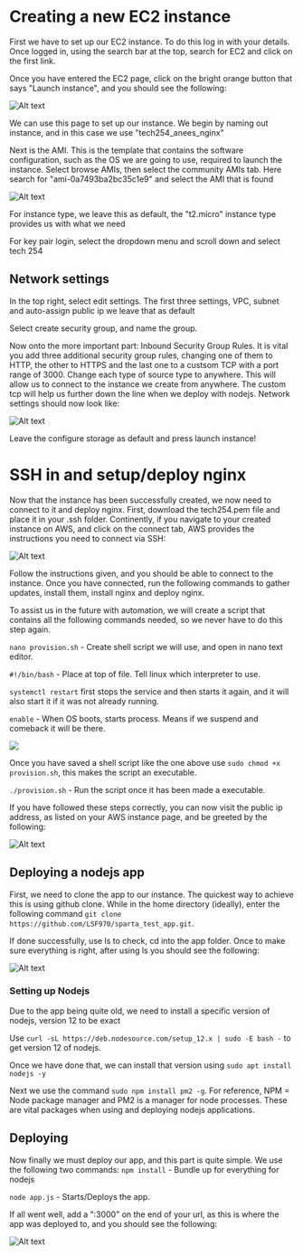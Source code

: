 # Creating a new EC2 instance

First we have to set up our EC2 instance. To do this log in with your details. Once logged in, using the search bar at the top, search for EC2 and click on the first link.

Once you have entered the EC2 page, click on the bright orange button that says "Launch instance", and you should see the following:

![Alt text](../aws_and_nginx/instance_homepage.png)

We can use this page to set up our instance. We begin by naming out instance, and in this case we use "tech254_anees_nginx"

Next is the AMI. This is the template that contains the software configuration, such as the OS we are going to use, required to launch the instance. Select browse AMIs, then select the community AMIs tab. Here search for "ami-0a7493ba2bc35c1e9" and select the AMI that is found

![Alt text](../aws_and_nginx/ami.PNG)

For instance type, we leave this as default, the "t2.micro" instance type provides us with what we need

For key pair login, select the dropdown menu and scroll down and select tech 254

## Network settings

In the top right, select edit settings.
The first three settings, VPC, subnet and auto-assign public ip we leave that as default

Select create security group, and name the group. 

Now onto the more important part: Inbound Security Group Rules. It is vital you add three additional security group rules, changing one of them to HTTP, the other to HTTPS and the last one to a custsom TCP with a port range of 3000. Change each type of source type to anywhere. This will allow us to connect to the instance we create from anywhere. The custom tcp will help us further down the line when we deploy with nodejs. Network settings should now look like:

![Alt text](../aws_and_nginx/network_settings.PNG)

Leave the configure storage as default and press launch instance!

# SSH in and setup/deploy nginx

Now that the instance has been successfully created, we now need to connect to it and deploy nginx.
First, download the tech254.pem file and place it in your .ssh folder. Continently, if you navigate to your created instance on AWS, and click on the connect tab, AWS provides the instructions you need to connect via SSH:

![Alt text](../aws_and_nginx/connect_aws.PNG)

Follow the instructions given, and you should be able to connect to the instance. Once you have connected, run the following commands to gather updates, install them, install nginx and deploy nginx.

To assist us in the future with automation, we will create a script that contains all the following commands needed, so we never have to do this step again.

`nano provision.sh` - Create shell script we will use, and open in nano text editor.

`#!/bin/bash` - Place at top of file. Tell linux which interpreter to use.

`systemctl restart` first stops the service and then starts it again, and it will also start it if it was not already running.

`enable` - When OS boots, starts process. Means if we suspend and comeback it will be there.

![](start_commands.PNG)
 
 Once you have saved a shell script like the one above use `sudo chmod +x provision.sh`, this makes the script an executable.

`./provision.sh` - Run the script once it has been made a executable.

If you have followed these steps correctly, you can now visit the public ip address, as listed on your AWS instance page, and be greeted by the following: 

![Alt text](nginx_deployed.PNG)

## Deploying a nodejs app

First, we need to clone the app to our instance. The quickest way to achieve this is using github clone. While in the home directory (ideally), enter the following command `git clone https://github.com/LSF970/sparta_test_app.git`.

If done successfully, use ls to check, cd into the app folder. Once to make sure everything is right, after using ls you should see the following:

![Alt text](successful_clone.PNG)


### Setting up Nodejs
Due to the app being quite old, we need to install a specific version of nodejs, version 12 to be exact

Use `curl -sL https://deb.nodesource.com/setup_12.x | sudo -E bash -` to get version 12 of nodejs.

Once we have done that, we can install that version using `sudo apt install nodejs -y` 

Next we use the command `sudo npm install pm2 -g`. For reference, NPM = Node package manager and PM2 is a manager for node processes. These are vital packages when using and deploying nodejs applications.

## Deploying
Now finally we must deploy our app, and this part is quite simple. We use the following two commands:
`npm install` - Bundle up for everything for nodejs

`node app.js` - Starts/Deploys the app.

If all went well, add a ":3000" on the end of your url, as this is where the app was deployed to, and you should see the following:

![Alt text](successful_deploy.PNG)
